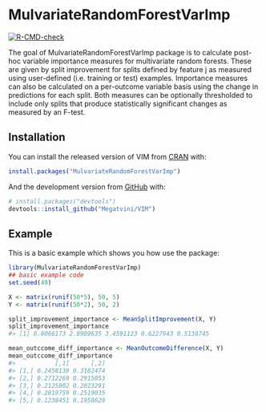 
<!-- README.md is generated from README.Rmd. Please edit that file -->

# MulvariateRandomForestVarImp

<!-- badges: start -->

[![R-CMD-check](https://github.com/Megatvini/VIM/workflows/R-CMD-check/badge.svg)](https://github.com/Megatvini/VIM/actions)
<!-- badges: end -->

The goal of MulvariateRandomForestVarImp package is to calculate
post-hoc variable importance measures for multivariate random forests.
These are given by split improvement for splits defined by feature j as
measured using user-defined (i.e. training or test) examples. Importance
measures can also be calculated on a per-outcome variable basis using
the change in predictions for each split. Both measures can be
optionally thresholded to include only splits that produce statistically
significant changes as measured by an F-test.

## Installation

You can install the released version of VIM from
[CRAN](https://CRAN.R-project.org) with:

``` r
install.packages("MulvariateRandomForestVarImp")
```

And the development version from [GitHub](https://github.com/) with:

``` r
# install.packages("devtools")
devtools::install_github("Megatvini/VIM")
```

## Example

This is a basic example which shows you how use the package:

``` r
library(MulvariateRandomForestVarImp)
## basic example code
set.seed(49)

X <- matrix(runif(50*5), 50, 5)
Y <- matrix(runif(50*2), 50, 2)

split_improvement_importance <- MeanSplitImprovement(X, Y)
split_improvement_importance
#> [1] 0.8066173 2.8909635 3.4591123 0.6227943 0.5138745

mean_outccome_diff_importance <- MeanOutcomeDifference(X, Y)
mean_outccome_diff_importance
#>           [,1]      [,2]
#> [1,] 0.2458139 0.3182474
#> [2,] 0.2712269 0.2915053
#> [3,] 0.2125802 0.2023291
#> [4,] 0.2819759 0.2519035
#> [5,] 0.1238451 0.1958629
```
